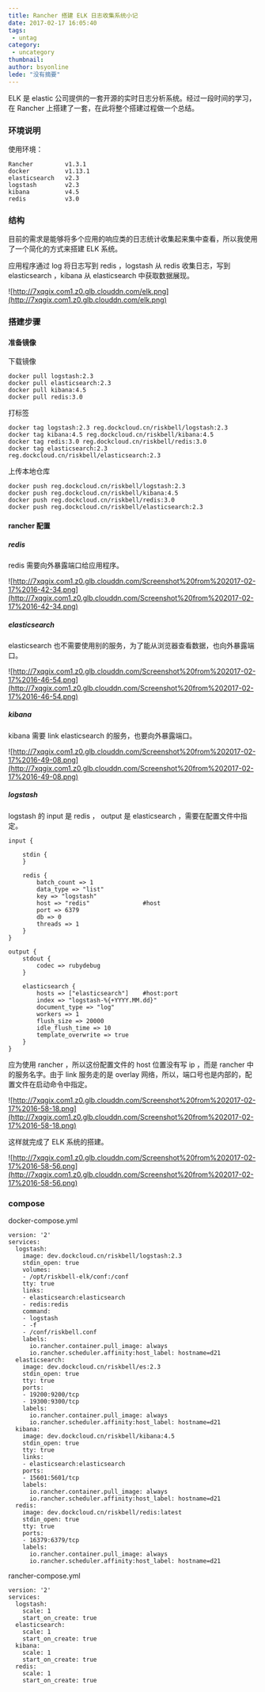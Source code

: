 ```yaml
---
title: Rancher 搭建 ELK 日志收集系统小记
date: 2017-02-17 16:05:40
tags:
 - untag
category: 
 - uncategory
thumbnail: 
author: bsyonline
lede: "没有摘要"
---
```


ELK 是 elastic 公司提供的一套开源的实时日志分析系统。经过一段时间的学习，在 Rancher 上搭建了一套，在此将整个搭建过程做一个总结。

<!-- more -->

### 环境说明

使用环境：
```
Rancher         v1.3.1
docker          v1.13.1
elasticsearch   v2.3
logstash        v2.3
kibana          v4.5
redis           v3.0
```

### 结构

目前的需求是能够将多个应用的响应类的日志统计收集起来集中查看，所以我使用了一个简化的方式来搭建 ELK 系统。

应用程序通过 log 将日志写到 redis ，logstash 从 redis 收集日志，写到 elasticsearch ，kibana 从 elasticsearch 中获取数据展现。

![http://7xqgix.com1.z0.glb.clouddn.com/elk.png](http://7xqgix.com1.z0.glb.clouddn.com/elk.png)

### 搭建步骤

#### 准备镜像

下载镜像
```shell
docker pull logstash:2.3
docker pull elasticsearch:2.3
docker pull kibana:4.5
docker pull redis:3.0
```
打标签
```shell
docker tag logstash:2.3 reg.dockcloud.cn/riskbell/logstash:2.3
docker tag kibana:4.5 reg.dockcloud.cn/riskbell/kibana:4.5
docker tag redis:3.0 reg.dockcloud.cn/riskbell/redis:3.0
docker tag elasticsearch:2.3 reg.dockcloud.cn/riskbell/elasticsearch:2.3
```
上传本地仓库
```shell
docker push reg.dockcloud.cn/riskbell/logstash:2.3
docker push reg.dockcloud.cn/riskbell/kibana:4.5
docker push reg.dockcloud.cn/riskbell/redis:3.0
docker push reg.dockcloud.cn/riskbell/elasticsearch:2.3
```

#### rancher 配置
##### redis

redis 需要向外暴露端口给应用程序。

![http://7xqgix.com1.z0.glb.clouddn.com/Screenshot%20from%202017-02-17%2016-42-34.png](http://7xqgix.com1.z0.glb.clouddn.com/Screenshot%20from%202017-02-17%2016-42-34.png)
##### elasticsearch

elasticsearch 也不需要使用别的服务，为了能从浏览器查看数据，也向外暴露端口。

![http://7xqgix.com1.z0.glb.clouddn.com/Screenshot%20from%202017-02-17%2016-46-54.png](http://7xqgix.com1.z0.glb.clouddn.com/Screenshot%20from%202017-02-17%2016-46-54.png)

##### kibana

kibana 需要 link elasticsearch 的服务，也要向外暴露端口。

![http://7xqgix.com1.z0.glb.clouddn.com/Screenshot%20from%202017-02-17%2016-49-08.png](http://7xqgix.com1.z0.glb.clouddn.com/Screenshot%20from%202017-02-17%2016-49-08.png)

##### logstash

logstash 的 input 是 redis ， output 是 elasticsearch ，需要在配置文件中指定。

```
input {

    stdin {
    }

    redis {
        batch_count => 1
        data_type => "list"
        key => "logstash"
        host => "redis"               #host
        port => 6379              
        db => 0
        threads => 1
    }
}

output {
    stdout {
        codec => rubydebug
    }

    elasticsearch {
        hosts => ["elasticsearch"]    #host:port
        index => "logstash-%{+YYYY.MM.dd}"
        document_type => "log"
        workers => 1
        flush_size => 20000
        idle_flush_time => 10
        template_overwrite => true
    }
}
```

应为使用 rancher ，所以这份配置文件的 host 位置没有写 ip ，而是 rancher 中的服务名字。由于 link 服务走的是 overlay 网络，所以，端口号也是内部的，配置文件在启动命令中指定。

![http://7xqgix.com1.z0.glb.clouddn.com/Screenshot%20from%202017-02-17%2016-58-18.png](http://7xqgix.com1.z0.glb.clouddn.com/Screenshot%20from%202017-02-17%2016-58-18.png)

这样就完成了 ELK 系统的搭建。

![http://7xqgix.com1.z0.glb.clouddn.com/Screenshot%20from%202017-02-17%2016-58-56.png](http://7xqgix.com1.z0.glb.clouddn.com/Screenshot%20from%202017-02-17%2016-58-56.png)

### compose
docker-compose.yml

```
version: '2'
services:
  logstash:
    image: dev.dockcloud.cn/riskbell/logstash:2.3
    stdin_open: true
    volumes:
    - /opt/riskbell-elk/conf:/conf
    tty: true
    links:
    - elasticsearch:elasticsearch
    - redis:redis
    command:
    - logstash
    - -f
    - /conf/riskbell.conf
    labels:
      io.rancher.container.pull_image: always
      io.rancher.scheduler.affinity:host_label: hostname=d21
  elasticsearch:
    image: dev.dockcloud.cn/riskbell/es:2.3
    stdin_open: true
    tty: true
    ports:
    - 19200:9200/tcp
    - 19300:9300/tcp
    labels:
      io.rancher.container.pull_image: always
      io.rancher.scheduler.affinity:host_label: hostname=d21
  kibana:
    image: dev.dockcloud.cn/riskbell/kibana:4.5
    stdin_open: true
    tty: true
    links:
    - elasticsearch:elasticsearch
    ports:
    - 15601:5601/tcp
    labels:
      io.rancher.container.pull_image: always
      io.rancher.scheduler.affinity:host_label: hostname=d21
  redis:
    image: dev.dockcloud.cn/riskbell/redis:latest
    stdin_open: true
    tty: true
    ports:
    - 16379:6379/tcp
    labels:
      io.rancher.container.pull_image: always
      io.rancher.scheduler.affinity:host_label: hostname=d21
```
rancher-compose.yml
```
version: '2'
services:
  logstash:
    scale: 1
    start_on_create: true
  elasticsearch:
    scale: 1
    start_on_create: true
  kibana:
    scale: 1
    start_on_create: true
  redis:
    scale: 1
    start_on_create: true
```
